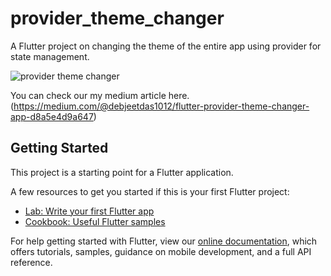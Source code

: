 # provider_theme_changer

A Flutter project on changing the theme of the entire app using provider for state management.

![provider theme changer](https://user-images.githubusercontent.com/63968451/155855989-3afea8bc-63df-469c-bd0e-a8073bfc0b4b.gif)

You can check our my medium article here. (https://medium.com/@debjeetdas1012/flutter-provider-theme-changer-app-d8a5e4d9a647)

## Getting Started

This project is a starting point for a Flutter application.

A few resources to get you started if this is your first Flutter project:

- [Lab: Write your first Flutter app](https://flutter.dev/docs/get-started/codelab)
- [Cookbook: Useful Flutter samples](https://flutter.dev/docs/cookbook)

For help getting started with Flutter, view our
[online documentation](https://flutter.dev/docs), which offers tutorials,
samples, guidance on mobile development, and a full API reference.
